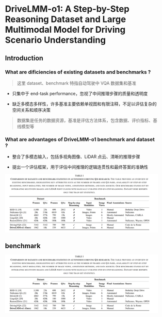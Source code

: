 # DriveLMM-o1: A Step-by-Step Reasoning Dataset and Large  Multimodal Model for Driving Scenario Understanding

## Introduction

### What are dificiencies of existing datasets and benchmarks ?  

> 这里 dataset、benchmark 特指自动驾驶中 VQA 数据集和基准

- 只集中于 end-task performance，忽视了中间推理步骤的质量和透明度

- 缺乏多模态多样性，许多基准主要依赖单视图和有限注释，不足以评估复杂的空间关系和顺序决策

> 数据集是任务的数据资源，基准是评估方法体系，包含数据、评价指标、基线模型等

### What are advantages of DriveLMM-o1 benchmark and dataset ?

- 整合了多模态输入，包括多视角图像、LiDAR 点云、清晰的推理步骤

- 提出一个评估框架，用于评估中间推理的逻辑连贯性和最终答案的准确性

![dataset_comparision](./pictures/DriveLLM-o1_dataset_comparision.png)


## benchmark 





![dataset_comparision](./pictures/DriveLLM-o1_dataset_comparision.png)









